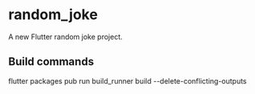 # random_joke

A new Flutter random joke project.

## Build commands
flutter packages pub run build_runner build --delete-conflicting-outputs 

